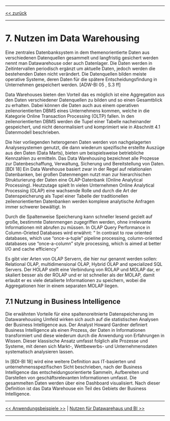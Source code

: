 ***

[<< zurück](02_toc.md)

***

# 7. Nutzen im Data Warehousing
Eine zentrales Datenbanksystem in dem themenorientierte Daten aus verschiedenen Datenquellen gesammelt und langfristig gesichert werden nennt man Datawarehouse oder auch Datenlager. Die Daten werden in Zeitintervallen periodisch ergänzt um aktuelle Daten, jedoch werden die bestehenden Daten nicht verändert.
Die Datenquellen bilden meiste operative Systeme, deren Daten für die spätere Entscheidungsfindung in Unternehmen gespeichert werden. [ADW-BI 05 , S.3 ff]

Data Warehouses bieten den Vorteil das es möglich ist eine Aggregation aus den Daten verschiedener Datenquellen zu bilden und so einen Gesamtblick zu erhalten. Dabei können die Daten auch aus einem operativen zeilenorientierten DBMS eines Unternehmens kommen, welche in die Kategorie Online Transaction Processing (OLTP) fallen. In den zeilenorientierten DBMS werden die Tupel einer Tabelle nacheinander gespeichert, und nicht denormalisiert und komprimiert wie in Abschnitt 4.1 Datenmodell beschrieben.

Die hier vorliegenden heterogenen Daten werden von nachgelagerten Analysesystemen genutzt, die dann wiederum spezifische erstellte Auszüge aus den Daten (Data Marts), bieten um beispielsweise betriebliche Kennzahlen zu ermitteln. Das Data Warehousing bezeichnet alle Prozesse zur Datenbeschaffung, Verwaltung, Sicherung und Bereitstellung von Daten.[BDI 18]
Ein Data Warehouse basiert zwar in der Regel auf relationalen Datenbanken, bei großen Datenmengen nutzt man zur hierarchischen Strukturierung der Daten eine OLAP-Datenbank (Online Analytical Processing).
Heutzutage spielt In vielen Unternehmen Online Analytical Processing (OLAP) eine wachsende Rolle und durch die Art der Datenspeicherung als Tupel einer Tabelle der traditionellen zeilenorientierten Datenbanken werden komplexe analytische Anfragen immer schwerer bewältigt. In

Durch die Spaltenweise Speicherung kann schneller lesend gezielt auf große, bestimmte Datenmengen zugegriffen werden, ohne irrelevante Informationen mit abrufen zu müssen. In OLAP Query Performance in Column-Orieted Databases wird erwähnt:
“ In contrast to row oriented databases, which use “once-a-tuple” pipeline processing, column-oriented databases use “once-a-column” style processing, which is aimed at better I/O and cache efficiency”

Es gibt vier Arten von OLAP Servern, die hier nur genannt werden sollen: Relational OLAP, multidimensional OLAP, Hybrid OLAP and specialized SQL Servers.
Der HOLAP stellt eine Verbindung von ROLAP und MOLAP dar, er skaliert besser als der ROLAP und er ist schneller als der MOLAP, damit erlaubt er es viele detailierte Informationen zu speichern, wobei die Aggregationen hier in einem separaten MOLAP liegen.


## 7.1 Nutzung in Business Intelligence
Die erwähnten Vorteile für eine spaltenoreitnierte Datenspeicherung im Datawarehousing Umfeld wirken sich auch auf die statistischen Analysen der Business Intelligence aus.
Der Analyst Howard Gardner definiert Business Intelligence als einen Prozess, der Daten in Informationen transformiert und diese wiederum durch die Anwendung von Erfahrungen in Wissen. Dieser klassische Ansatz umfasst folglich alle Prozesse und Systeme, mit denen sich Markt-, Wettbewerbs- und Unternehmensdaten systematisch analysieren lassen.

In [BDI-BI 18] wird eine weitere Definition aus IT-basierten und unternehmensspezifischen Sicht beschrieben, nach der Business Intelligence das entscheidungsorientierte Sammeln, Aufbereiten und Darstellen von geschäftsrelevanten Informationen umfasst. Die gesammelten Daten werden über eine Dashboard visualisiert. Nach dieser Definition ist das Data Warehouse ein Teil des Gebiets der Business Intelligence.









***

[<< Anwendungsbeispiele >>](08_use_cases.md) | [Nutzen für Datawarehaus und BI >>](09_data_warehouse_BI.md)

***